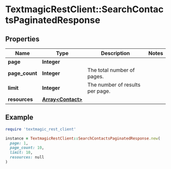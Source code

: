 # TextmagicRestClient::SearchContactsPaginatedResponse

## Properties

| Name | Type | Description | Notes |
| ---- | ---- | ----------- | ----- |
| **page** | **Integer** |  |  |
| **page_count** | **Integer** | The total number of pages. |  |
| **limit** | **Integer** | The number of results per page. |  |
| **resources** | [**Array&lt;Contact&gt;**](Contact.md) |  |  |

## Example

```ruby
require 'textmagic_rest_client'

instance = TextmagicRestClient::SearchContactsPaginatedResponse.new(
  page: 1,
  page_count: 10,
  limit: 10,
  resources: null
)
```

